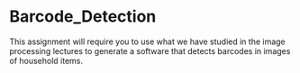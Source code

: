 # Barcode_Detection

This assignment will require you to use what we have studied in the image processing lectures to generate a software that detects barcodes in images of household items.
